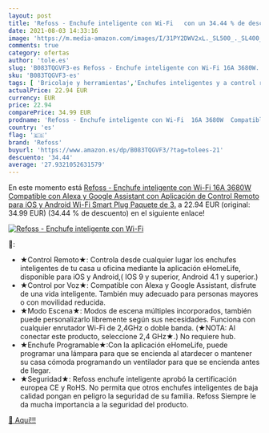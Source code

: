 ```yaml
---
layout: post
title: 'Refoss - Enchufe inteligente con Wi-Fi   con un 34.44 % de descuento'
date: 2021-08-03 14:33:16
image: 'https://m.media-amazon.com/images/I/31PY2DWV2xL._SL500_._SL400_.jpg'
comments: true
category: ofertas
author: 'tole.es'
slug: 'B083TQGVF3-es Refoss - Enchufe inteligente con Wi-Fi 16A 3680W...'
sku: 'B083TQGVF3-es'
tags: [ 'Bricolaje y herramientas','Enchufes inteligentes y a control remoto','Enchufes y accesorios','Instalación eléctrica','android','refoss', ]
actualPrice: 22.94 EUR
currency: EUR
price: 22.94
comparePrice: 34.99 EUR
prodname: 'Refoss - Enchufe inteligente con Wi-Fi  16A 3680W  Compatible con Alexa y Google Assistant  con Aplicación de Control Remoto para iOS y Android  Wi-Fi Smart Plug  Paquete de 3.'
country: 'es'
flag: '🇪🇸'
brand: 'Refoss'
buyurl: 'https://www.amazon.es/dp/B083TQGVF3/?tag=tolees-21'
descuento: '34.44'
average: '27.9321052631579'
---
```


En este momento está [Refoss - Enchufe inteligente con Wi-Fi  16A 3680W  Compatible con Alexa y Google Assistant  con Aplicación de Control Remoto para iOS y Android  Wi-Fi Smart Plug  Paquete de 3.](https://www.amazon.es/dp/B083TQGVF3/?tag=tolees-21) a 22.94 EUR (original: 34.99 EUR) (34.44 %  de descuento) en el siguiente enlace!

[![Refoss - Enchufe inteligente con Wi-Fi  ](https://m.media-amazon.com/images/I/31PY2DWV2xL._SL500_._SL400_.jpg)](https://www.amazon.es/dp/B083TQGVF3/?tag=tolees-21)

🔎:

- ★Control Remoto★: Controla desde cualquier lugar los enchufes inteligentes de tu casa u oficina mediante la aplicación eHomeLife, disponible para iOS y Android,( IOS 9 y superior, Android 4.1 y superior.)
- ★Control por Voz★: Compatible con Alexa y Google Assistant, disfrute de una vida inteligente. También muy adecuado para personas mayores o con movilidad reducida.
- ★Modo Escena★: Modos de escena múltiples incorporados, también puede personalizarlo libremente según sus necesidades. Funciona con cualquier enrutador Wi-Fi de 2,4GHz o doble banda. (★NOTA: Al conectar este producto, seleccione 2,4 GHz★.) No requiere hub.
- ★Enchufe Programable★:Con la aplicación eHomeLife, puede programar una lámpara para que se encienda al atardecer o mantener su casa cómoda programando un ventilador para que se encienda antes de llegar.
- ★Seguridad★: Refoss enchufe inteligente aprobó la certificación europea CE y RoHS. No permita que otros enchufes inteligentes de baja calidad pongan en peligro la seguridad de su familia. Refoss Siempre le da mucha importancia a la seguridad del producto.

[🛒 Aquí!!!](https://www.amazon.es/dp/B083TQGVF3/?tag=tolees-21)
